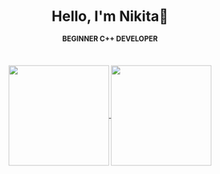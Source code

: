 <div align="center">
  
# Hello, I'm Nikita🤝

**BEGINNER C++ DEVELOPER**

<br/>

<p align="center">
  <a href="https://github.com/Jak3Boom?tab=repositories">
    <img height=200 align="center" src="https://github-readme-stats.vercel.app/api?username=jak3boom&theme=default&show_icons=true&rank_icon=github&bg_color=ffffff&text_color=000000&title_color=000000&icon_color=000000&border_color=000000" />
    <img height=200 align="center" src="https://github-readme-stats.vercel.app/api/top-langs?username=jak3boom&layout=compact&langs_count=8&card_width=280&theme=default&show_icons=true&bg_color=ffffff&text_color=000000&title_color=000000" />
  </a>
</p>

</div>
